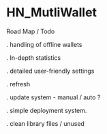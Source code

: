 # HN_MutliWallet


Road Map / Todo

. handling of offline wallets 

. In-depth statistics

. detailed user-friendly settings

. refresh 

. update system - manual / auto ?

. simple deployment system. 

. clean library files / unused


